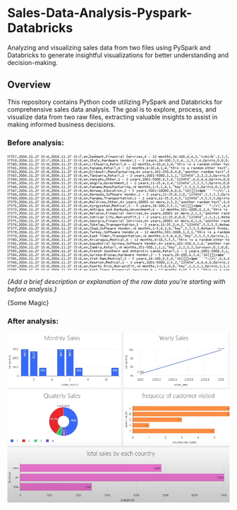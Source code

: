 # Sales-Data-Analysis-Pyspark-Databricks

Analyzing and visualizing sales data from two files using PySpark and Databricks to generate insightful visualizations for better understanding and decision-making.

## Overview

This repository contains Python code utilizing PySpark and Databricks for comprehensive sales data analysis. The goal is to explore, process, and visualize data from two raw files, extracting valuable insights to assist in making informed business decisions.

### Before analysis:

![Raw Data Screenshot](https://github.com/mohammadmubaslat/Sales-Data-Analysis-Pyspark-Databricks/blob/master/rawdata.png)

_{Add a brief description or explanation of the raw data you're starting with before analysis.}_

{Some Magic}

### After analysis:

![Visualized Data Screenshot](visual.png)

